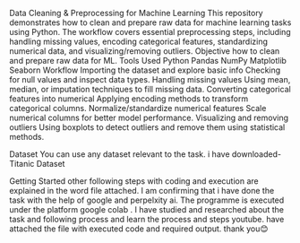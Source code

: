 Data Cleaning & Preprocessing for Machine Learning
This repository demonstrates how to clean and prepare raw data for machine learning tasks using Python. The workflow covers essential preprocessing steps, including handling missing values, encoding categorical features, standardizing numerical data, and visualizing/removing outliers.
Objective
how to clean and prepare raw data for ML.
Tools Used
Python
Pandas
NumPy
Matplotlib
Seaborn
Workflow
Importing the dataset and explore basic info
Checking for null values and inspect data types.
Handling missing values
Using mean, median, or imputation techniques to fill missing data.
Converting categorical features into numerical
Applying encoding methods to transform categorical columns.
Normalize/standardize numerical features
Scale numerical columns for better model performance.
Visualizing and removing outliers
Using boxplots to detect outliers and remove them using statistical methods.

Dataset
You can use any dataset relevant to the task.
i have downloaded- Titanic Dataset

Getting Started
other following steps with coding and execution are explained in the word file attached.
I am confirming that i have done the task with the help of google and perpelxity ai.
The programme is executed under the platform google colab . 
I have studied and researched about the task and following process and learn the process and steps youtube.
have attached the file with executed code and required output.
thank you😊
